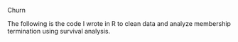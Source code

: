 Churn 

The following is the code I wrote in R to clean data and analyze membership termination using survival analysis. 
